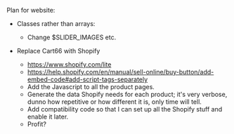 Plan for website:

*   Classes rather than arrays:
    *   Change $SLIDER_IMAGES etc.

*   Replace Cart66 with Shopify
    *   https://www.shopify.com/lite
    *   https://help.shopify.com/en/manual/sell-online/buy-button/add-embed-code#add-script-tags-separately
    *   Add the Javascript to all the product pages.
    *   Generate the data Shopify needs for each product; it's very verbose, dunno
        how repetitive or how different it is, only time will tell.
    *   Add compatibility code so that I can set up all the Shopify stuff and enable
        it later.
    *   Profit?
